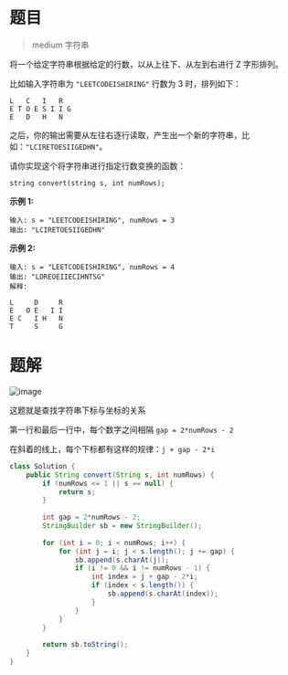 # 题目

> medium 字符串

将一个给定字符串根据给定的行数，以从上往下、从左到右进行 Z 字形排列。

比如输入字符串为 `"LEETCODEISHIRING"` 行数为 3 时，排列如下：

```
L   C   I   R
E T O E S I I G
E   D   H   N
```

之后，你的输出需要从左往右逐行读取，产生出一个新的字符串，比如：`"LCIRETOESIIGEDHN"`。



请你实现这个将字符串进行指定行数变换的函数：

`string convert(string s, int numRows);`

**示例 1:**

```
输入: s = "LEETCODEISHIRING", numRows = 3
输出: "LCIRETOESIIGEDHN"
```

**示例 2:**

```
输入: s = "LEETCODEISHIRING", numRows = 4
输出: "LDREOEIIECIHNTSG"
解释:

L     D     R
E   O E   I I
E C   I H   N
T     S     G
```
# 题解

![image](D19CD022BDE34119904113D64195A330)

这题就是查找字符串下标与坐标的关系

第一行和最后一行中，每个数字之间相隔 `gap = 2*numRows - 2`

在斜着的线上，每个下标都有这样的规律：`j + gap - 2*i`

```java
class Solution {
    public String convert(String s, int numRows) {
        if (numRows <= 1 || s == null) {
            return s;
        }
        
        int gap = 2*numRows - 2;
        StringBuilder sb = new StringBuilder();
        
        for (int i = 0; i < numRows; i++) {
            for (int j = i; j < s.length(); j += gap) {
                sb.append(s.charAt(j));
                if (i != 0 && i != numRows - 1) {
                    int index = j + gap - 2*i;
                    if (index < s.length()) {
                        sb.append(s.charAt(index));
                    }
                }
            }
        }
        
        return sb.toString();
    }
}
```